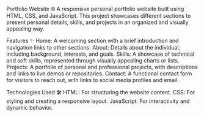 Portfolio Website 🌐
A responsive personal portfolio website built using HTML, CSS, and JavaScript. This project showcases different sections to present personal details, skills, and projects in an organized and visually appealing way.

Features ✨
Home: A welcoming section with a brief introduction and navigation links to other sections.
About: Details about the individual, including background, interests, and goals.
Skills: A showcase of technical and soft skills, represented through visually appealing charts or lists.
Projects: A portfolio of personal and professional projects, with descriptions and links to live demos or repositories.
Contact: A functional contact form for visitors to reach out, with links to social media profiles and email.

Technologies Used 🛠️
HTML: For structuring the website content.
CSS: For styling and creating a responsive layout.
JavaScript: For interactivity and dynamic behavior.
